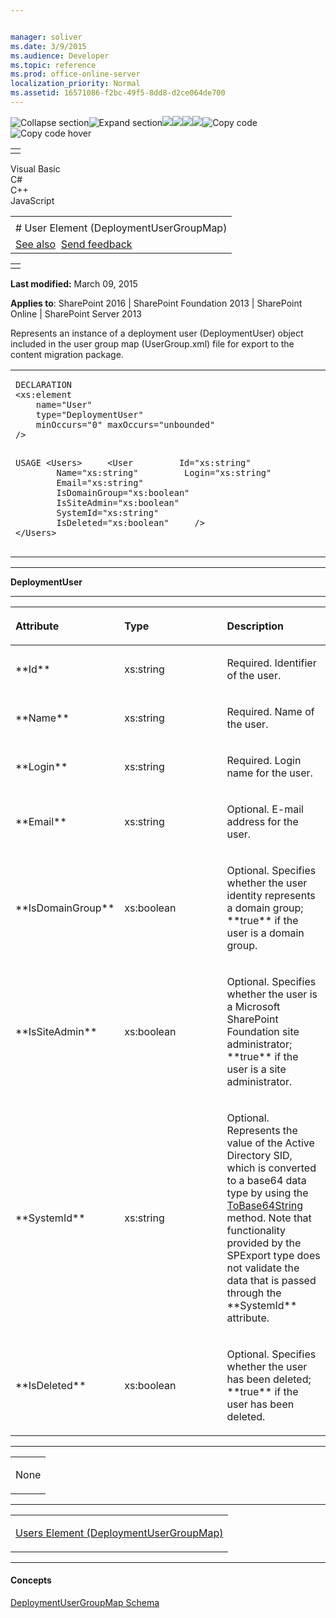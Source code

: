 ```yaml
---


manager: soliver
ms.date: 3/9/2015
ms.audience: Developer
ms.topic: reference
ms.prod: office-online-server
localization_priority: Normal
ms.assetid: 16571086-f2bc-49f5-8dd8-d2ce064de700
---
```


![Collapse
section](../icons/collapse_all.gif "Collapse section")![Expand
section](../icons/expand_all.gif "Expand section")![](../icons/collapse_all.gif)![](../icons/expand_all.gif)![](../icons/dropdown.gif)![](../icons/dropdownHover.gif)![Copy
code](../icons/copycode.gif "Copy code")![Copy code
hover](../icons/copycodeHighlight.gif "Copy code hover")
<table>
<tbody>
<tr class="odd">
<td align="left"></td>
</tr>
</tbody>
</table>

Visual Basic  
C\#  
C++  
JavaScript  

<table>
<tbody>
<tr class="odd">
<td align="left"><span id="runningHeaderText"></span></td>
</tr>
<tr class="even">
<td align="left"># User Element (DeploymentUserGroupMap)</td>
</tr>
<tr class="odd">
<td align="left"><a href="#seeAlsoToggle">See also</a>  <span id="headfeedbackarea" class="feedbackhead"><a href="javascript:SubmitFeedback(&#39;docthis@Microsoft.com&#39;,&#39;&#39;,&#39;&#39;,&#39;&#39;,&#39;1.0.18082.1225&#39;,&#39;%0\dThank%20you%20for%20your%20feedback.%20The%20developer%20writing%20teams%20use%20your%20feedback%20to%20improve%20documentation.%20While%20we%20are%20reviewing%20your%20feedback,%20we%20may%20send%20you%20e-mail%20to%20ask%20for%20clarification%20or%20feedback%20on%20a%20solution.%20We%20do%20not%20use%20your%20e-mail%20address%20for%20any%20other%20purpose%20and%20we%20delete%20it%20after%20we%20finish%20our%20review.%0\AFor%20further%20information%20about%20the%20privacy%20policies%20of%20Microsoft,%20please%20see%20http://privacy.microsoft.com/en-us/default.aspx.%0\A%0\d&#39;,&#39;Customer%20feedback&#39;);">Send feedback</a></span></td>
</tr>
</tbody>
</table>

<table>
<colgroup>
<col width="100%" />
</colgroup>
<tbody>
<tr class="odd">
<td align="left"></td>
</tr>
</tbody>
</table>

**Last modified:** March 09, 2015

**Applies to**: SharePoint 2016 | SharePoint Foundation 2013 |
SharePoint Online | SharePoint Server 2013

Represents an instance of a deployment user (<span
class="keyword">DeploymentUser</span>) object included in the user group
map (UserGroup.xml) file for export to the content migration package.

<span codelanguage="other"></span>
<table>
<colgroup>
<col width="100%" />
</colgroup>
<tbody>
<tr class="odd">
<td align="left"><pre><code>DECLARATION
&lt;xs:element 
    name=&quot;User&quot; 
    type=&quot;DeploymentUser&quot; 
    minOccurs=&quot;0&quot; maxOccurs=&quot;unbounded&quot; 
/&gt;

USAGE
&lt;Users&gt;
    &lt;User
        Id=&quot;xs:string&quot;
        Name=&quot;xs:string&quot;
        Login=&quot;xs:string&quot;
        Email=&quot;xs:string&quot;
        IsDomainGroup=&quot;xs:boolean&quot;
        IsSiteAdmin=&quot;xs:boolean&quot;
        SystemId=&quot;xs:string&quot;
        IsDeleted=&quot;xs:boolean&quot;
    /&gt;
&lt;/Users&gt;</code></pre></td>
</tr>
</tbody>
</table>


-----------------------------------------------------------------------------------------------------------------------------------------------------------------------------------------

**DeploymentUser**


-----------------------------------------------------------------------------------------------------------------------------------------------------------------------------------------------

<table>
<colgroup>
<col width="33%" />
<col width="33%" />
<col width="33%" />
</colgroup>
<thead>
<tr class="header">
<th align="left"><p>Attribute</p></th>
<th align="left"><p>Type</p></th>
<th align="left"><p>Description</p></th>
</tr>
</thead>
<tbody>
<tr class="odd">
<td align="left"><p>**Id**</p></td>
<td align="left"><p>xs:string</p></td>
<td align="left"><p>Required. Identifier of the user.</p></td>
</tr>
<tr class="even">
<td align="left"><p>**Name**</p></td>
<td align="left"><p>xs:string</p></td>
<td align="left"><p>Required. Name of the user.</p></td>
</tr>
<tr class="odd">
<td align="left"><p>**Login**</p></td>
<td align="left"><p>xs:string</p></td>
<td align="left"><p>Required. Login name for the user.</p></td>
</tr>
<tr class="even">
<td align="left"><p>**Email**</p></td>
<td align="left"><p>xs:string</p></td>
<td align="left"><p>Optional. E-mail address for the user.</p></td>
</tr>
<tr class="odd">
<td align="left"><p>**IsDomainGroup**</p></td>
<td align="left"><p>xs:boolean</p></td>
<td align="left"><p>Optional. Specifies whether the user identity represents a domain group; **true** if the user is a domain group.</p></td>
</tr>
<tr class="even">
<td align="left"><p>**IsSiteAdmin**</p></td>
<td align="left"><p>xs:boolean</p></td>
<td align="left"><p>Optional. Specifies whether the user is a Microsoft SharePoint Foundation site administrator; **true** if the user is a site administrator.</p></td>
</tr>
<tr class="odd">
<td align="left"><p>**SystemId**</p></td>
<td align="left"><p>xs:string</p></td>
<td align="left"><p>Optional. Represents the value of the Active Directory SID, which is converted to a base64 data type by using the <a href="frlrfSystemConvertClassToBase64StringTopic">ToBase64String</a> method. Note that functionality provided by the <span sdata="cer" target="T:Microsoft.SharePoint.Deployment.SPExport"><span class="nolink">SPExport</span></span> type does not validate the data that is passed through the **SystemId** attribute.</p></td>
</tr>
<tr class="even">
<td align="left"><p>**IsDeleted**</p></td>
<td align="left"><p>xs:boolean</p></td>
<td align="left"><p>Optional. Specifies whether the user has been deleted; **true** if the user has been deleted.</p></td>
</tr>
</tbody>
</table>


---------------------------------------------------------------------------------------------------------------------------------------------------------------------------------------------------

<table>
<colgroup>
<col width="100%" />
</colgroup>
<tbody>
<tr class="odd">
<td align="left"><p>None</p></td>
</tr>
</tbody>
</table>


----------------------------------------------------------------------------------------------------------------------------------------------------------------------------------------------------

<table>
<colgroup>
<col width="100%" />
</colgroup>
<tbody>
<tr class="odd">
<td align="left"><p><span sdata="link"><a href="users-element-deploymentusergroupmap.htm">Users Element (DeploymentUserGroupMap)</a></span></p></td>
</tr>
</tbody>
</table>


-------------------------------------------------------------------------------------------------------------------------------------------------------------------------------------------

#### Concepts

[DeploymentUserGroupMap
Schema](deploymentusergroupmap-schema.md)</span>









